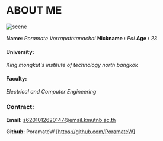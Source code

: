 # ABOUT ME
![scene](https://user-images.githubusercontent.com/109730904/184161820-97028e38-c6f5-4107-8956-e3650cc136d4.jpg)


**Name:** *Poramate Vorrapathtanachai*  **Nickname :** *Pai* **Age :** *23*
#### University:
*King mongkut's institute of technology north bangkok*
#### Faculty:
*Electrical and Computer Engineering*
### Contract:
**Email:** s6201012620147@email.kmutnb.ac.th

**Github:** PoramateW [https://github.com/PoramateW]
